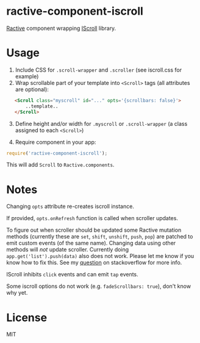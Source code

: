 # ractive-component-iscroll
[Ractive](http://www.ractivejs.org/) component wrapping [IScroll](http://iscrolljs.com/) library.

# Usage

1. Include CSS for `.scroll-wrapper` and `.scroller` (see iscroll.css for example)
2. Wrap scrollable part of your template into `<Scroll>` tags (all attributes are optional):

```html
   <Scroll class="myscroll" id="..." opts='{scrollbars: false}'>
       ..template..
   </Scroll>
```

3. Define height and/or width for `.myscroll` or `.scroll-wrapper` (a class assigned to each `<Scroll>`)

4. Require component in your app:
```js
require('ractive-component-iscroll');
```
This will add `Scroll` to `Ractive.components`.

# Notes

Changing `opts` attribute re-creates iscroll instance.

If provided, `opts.onRefresh` function is called when scroller updates.

To figure out when scroller should be updated some Ractive mutation methods
(currently these are `set`, `shift`, `unshift`, `push`, `pop`)
are patched to emit custom events (of the same name).
Changing data using other methods will *not* update scroller.
Currently doing `app.get('list').push(data)` also does not work.
Please let me know if you know how to fix this.
See my [question](http://stackoverflow.com/questions/28559626/how-do-i-know-when-components-dom-is-updated-and-finished-transitions-in-ractiv)
on stackoverflow for more info.

IScroll inhibits `click` events and can emit `tap` events.

Some iscroll options do not work (e.g. `fadeScrollbars: true`), don't know why yet.

# License
MIT
